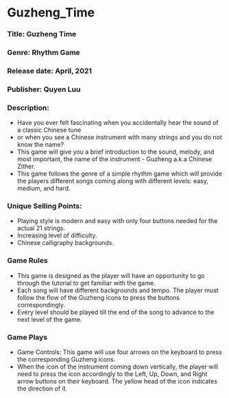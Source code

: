 # Guzheng_Time

### Title: Guzheng Time 

### Genre: Rhythm Game 

### Release date: April, 2021

### Publisher: Quyen Luu

### Description:
* Have you ever felt fascinating when you accidentally hear the sound of a classic Chinese tune
* or when you see a Chinese instrument with many strings and you do not know the name?
* This game will give you a brief introduction to the sound, melody, and most important, the name of the instrument - Guzheng a.k.a Chinese Zither.
* This game follows the genre of a simple rhythm game which will provide the players different songs coming along with different levels: easy, medium, and hard.

### Unique Selling Points:
- Playing style is modern and easy with only four buttons needed for the actual 21 strings.
- Increasing level of difficulty.
- Chinese calligraphy backgrounds.

### Game Rules
- This game is designed as the player will have an opportunity to go through the tutorial to get familiar with the game.
- Each song will have different backgrounds and tempo. The player must follow the flow of the Guzheng icons to press the buttons correspondingly.
- Every level should be played till the end of the song to advance to the next level of the game.

### Game Plays
- Game Controls: This game will use four arrows on the keyboard to press the corresponding Guzheng icons.
- When the icon of the instrument coming down vertically, the player will need to press the icon accordingly to the Left, Up, Down, and Right arrow buttons on their keyboard. The yellow head of the icon indicates the direction of it.
